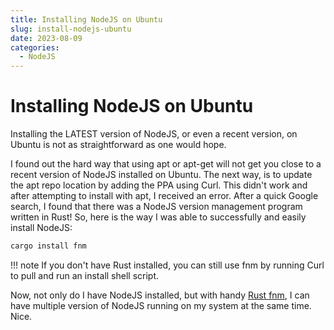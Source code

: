 ```yaml
---
title: Installing NodeJS on Ubuntu
slug: install-nodejs-ubuntu
date: 2023-08-09
categories:
  - NodeJS
---
```


  [Rust fnm]: https://github.com/Schniz/fnm#using-a-script-macoslinux

# Installing NodeJS on Ubuntu
Installing the LATEST version of NodeJS, or even a recent version, on Ubuntu is not as straightforward as one would hope.
<!-- more -->

I found out the hard way that using apt or apt-get will not get you close to a recent version of NodeJS installed on Ubuntu. The next way, is to update the apt repo location by adding the PPA using Curl. This didn't work and after attempting to install with apt, I received an error. After a quick Google search, I found that there was a NodeJS version management program written in Rust! So, here is the way I was able to successfully and easily install NodeJS:

```bash
cargo install fnm
```

!!! note
	If you don't have Rust installed, you can still use fnm by running Curl to pull and run an install shell script.

Now, not only do I have NodeJS installed, but with handy [Rust fnm], I can have multiple version of NodeJS running on my system at the same time. Nice.
